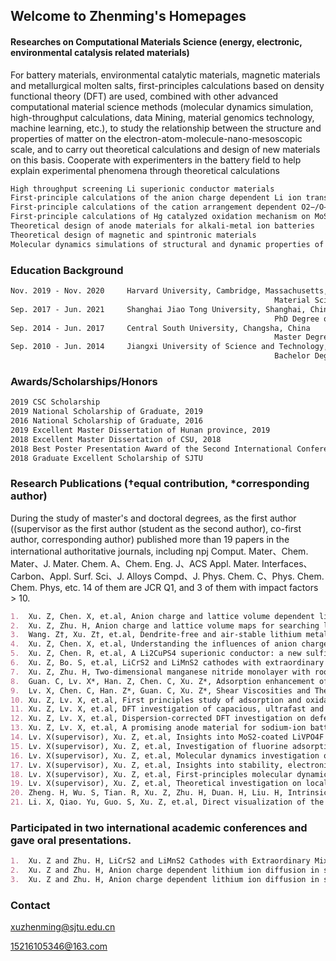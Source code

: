 ## Welcome to Zhenming's Homepages

#### Researches on Computational Materials Science (energy, electronic, environmental catalysis related materials)

For battery materials, environmental catalytic materials, magnetic materials and metallurgical molten salts, first-principles calculations based on density functional theory (DFT) are used, combined with other advanced computational material science methods (molecular dynamics simulation, high-throughput calculations, data Mining, material genomics technology, machine learning, etc.), to study the relationship between the structure and properties of matter on the electron-atom-molecule-nano-mesoscopic scale, and to carry out theoretical calculations and design of new materials on this basis. Cooperate with experimenters in the battery field to help explain experimental phenomena through theoretical calculations

```markdown
High throughput screening Li superionic conductor materials
First-principle calculations of the anion charge dependent Li ion transport in bulk and electrode/electrolyte interface of Li-ion batteries
First-principle calculations of the cation arrangement dependent O2−/O− redox process in Li-rich Mn-based cathode materials
First-principle calculations of Hg catalyzed oxidation mechanism on MoS2 surface
Theoretical design of anode materials for alkali-metal ion batteries
Theoretical design of magnetic and spintronic materials
Molecular dynamics simulations of structural and dynamic properties of molten salts
```


### Education Background

```markdown
Nov. 2019 - Nov. 2020     Harvard University, Cambridge, Massachusetts, USA    
                                                           Material Science, PhD visiting student
Sep. 2017 - Jun. 2021     Shanghai Jiao Tong University, Shanghai, China                         
                                                           PhD Degree of Mechanical Engineering
Sep. 2014 - Jun. 2017     Central South University, Changsha, China           
                                                           Master Degree of Metallurgical Engineering               
Sep. 2010 - Jun. 2014     Jiangxi University of Science and Technology, Ganzhou, China            
                                                           Bachelor Degree of Metallurgical Engineering 
```


### Awards/Scholarships/Honors 

```markdown
2019 CSC Scholarship
2019 National Scholarship of Graduate, 2019
2016 National Scholarship of Graduate, 2016
2019 Excellent Master Dissertation of Hunan province, 2019
2018 Excellent Master Dissertation of CSU, 2018
2018 Best Poster Presentation Award of the Second International Conference on Energy Storage Materials
2018 Graduate Excellent Scholarship of SJTU
```


### Research Publications (†equal contribution, *corresponding author)

During the study of master's and doctoral degrees, as the first author ((supervisor as the first author (student as the second author), co-first author, corresponding author) published more than 19 papers in the international authoritative journals, including npj Comput. Mater、Chem. Mater、J. Mater. Chem. A、Chem. Eng. J、ACS Appl. Mater. Interfaces、Carbon、Appl. Surf. Sci、J. Alloys Compd、J. Phys. Chem. C、Phys. Chem. Chem. Phys, etc. 14 of them are JCR Q1, and 3 of them with impact factors > 10. 

```markdown
1.	Xu. Z, Chen. X, et.al, Anion charge and lattice volume dependent lithium ion migration in compounds with fcc anion sublattices. npj Comput Mater. 2020, 6, 47. (IF = 9.34，JCR Q1)
2.	Xu. Z, Zhu. H, Anion charge and lattice volume maps for searching lithium superionic conductors. Chem. Mater. 2020, 32, 4618. (IF = 9.57，JCR Q1)
3.	Wang. Z†, Xu. Z†, et.al, Dendrite-free and air-stable lithium metal batteries enabled by electroless plating with aluminum fluoride. J. Mater. Chem. A. 2020, 8, 9218. (co-first author，IF = 11.30，JCR Q1)
4.	Xu. Z, Chen. X, et.al, Understanding the influences of anion charges on Li ion diffusion in a new solid-state electrolyte, Li3LaI6. Chem. Mater. 2019, 31, 7425.  (IF = 9.57，JCR Q1)
5.	Xu. Z, Chen. R, et.al, A Li2CuPS4 superionic conductor: a new sulfide-based solid-state electrolyte. J. Mater. Chem. A. 2019, 7, 12645. (IF = 11.30，JCR Q1)
6.	Xu. Z, Bo. S, et.al, LiCrS2 and LiMnS2 cathodes with extraordinary mixed electron−ion conductivities and favorable interfacial compatibilities with sulfide electrolyte. ACS Appl. Mater. Interfaces. 2018, 10, 36941. (IF = 8.76，JCR Q1)
7.	Xu. Z, Zhu. H, Two-dimensional manganese nitride monolayer with room temperature rigid ferromagnetism under strain. J. Phys. Chem. C. 2018, 122, 14918. (IF = 4.19，JCR Q1)
8.	Guan. C, Lv. X*, Han. Z, Chen. C, Xu. Z*, Adsorption enhancement of graphene for fluorine and chlorine from water, Appl. Surf. Sci.  2020, 516, 146157. (co-corresponding author，IF = 6.18，JCR Q1)
9.	Lv. X, Chen. C, Han. Z*, Guan. C, Xu. Z*, Shear Viscosities and Thermal Conductivity of NaF-AlF3 Molten Salts: A Non-Equilibrium Molecular Dynamics Study. J. Fluorine. Chem. 2021, 241, 109675. (co-corresponding author，IF = 2.33，JCR Q2)
10.	Xu. Z, Lv. X, et.al, First principles study of adsorption and oxidation mechanism of elemental mercury by HCl over MoS2 (100) surface. Chem. Eng J. 2017, 308, 1225.  (IF = 10.65，JCR Q1)
11.	Xu. Z, Lv. X, et.al, DFT investigation of capacious, ultrafast and highly conductive hexagonal Cr2C and V2C monolayers as anode materials for high-performance lithium-ion batteries. Phys. Chem. Chem. Phys. 2017, 19, 7807.  (IF = 3.43，JCR Q1)
12.	Xu. Z, Lv. X, et.al, Dispersion-corrected DFT investigation on defect chemistry and potassium migration in potassium-graphite intercalation compounds for potassium ion batteries anode materials. Carbon. 2016, 107, 885. (IF = 8.82，JCR Q1)
13.	Xu. Z, Lv. X, et.al, A promising anode material for sodium-ion battery with high capacity and high diffusion ability: graphyne and graphdiyne. RSC Adv. 2016, 6, 25594. (IF = 3.12，JCR Q1)
14.	Lv. X(supervisor), Xu. Z, et.al, Insights into MoS2-coated LiVPO4F for lithium ion batteries: A first-principles investigation. J. Alloys Compd. 2016, 681, 253. (IF = 4.65，JCR Q1)
15.	Lv. X(supervisor), Xu. Z, et.al, Investigation of fluorine adsorption on nitrogen doped MgAl2O4 surface by first-principles. Appl. Surf. Sci. 2016, 376, 97. (IF = 6.18, JCR Q1)
16.	Lv. X(supervisor), Xu. Z, et.al, Molecular dynamics investigation on structural and transport properties of Na3AlF6–Al2O3 molten salt. J. Mol. Liq. 2016, 221, 26. (IF = 5.06，JCR Q1)
17.	Lv. X(supervisor), Xu. Z, et.al, Insights into stability, electronic properties, defect properties and Li ions migration of Na, Mg and Al-doped LiVPO4F for cathode materials of lithium ion batteries: A first-principles investigation. J. Solid State Chem. 2016, 239, 228. (IF = 2.73，JCR Q2)
18.	Lv. X(supervisor), Xu. Z, et.al, First-principles molecular dynamics investigation on Na3AlF6 molten salt. J. Fluorine. Chem. 2016, 185, 42. (IF = 2.33, JCR Q2)
19.	Lv. X(supervisor), Xu. Z, et.al, Theoretical investigation on local structure and transport properties of NaF-AlF3 molten salts under electric field environment. J. Mol. Struct. 2016, 1117, 105. (IF = 2.46，JCR Q2)
20.	Zheng. H, Wu. S, Tian. R, Xu. Z, Zhu. H, Duan. H, Liu. H, Intrinsic lithiophilicity of Li–garnet electrolytes enabling high‐rate lithium cycling. Adv. Funct. Mater. 2020, 30, 1906189. (IF = 16.84，JCR Q1)
21.	Li. X, Qiao. Yu, Guo. S, Xu. Z, et.al, Direct visualization of the reversible O2−/O− redox process in Li-rich cathode materials. Adv. Mater. 2018, 1705197. (IF = 27.40，JCR Q1)

```


### Participated in two international academic conferences and gave oral presentations.

```markdown
1.	Xu. Z and Zhu. H, LiCrS2 and LiMnS2 Cathodes with Extraordinary Mixed Electron-Ion Conductivities and Favorable Interfacial Compatibilities with Sulfide Electrolyte, The second International Conference on Energy Storage Materials. November, 2018, Shenzhen, China. 
2.	Xu. Z and Zhu. H, Anion charge dependent lithium ion diffusion in solids, The Electrochemical Society Meeting. March, 2020, Denver, USA.
3.	Xu. Z and Zhu. H, Anion charge dependent lithium ion diffusion in solids, American Physical Society Meeting. May, 2020, Montreal, Canada.
```


### Contact

xuzhenming@sjtu.edu.cn

15216105346@163.com
